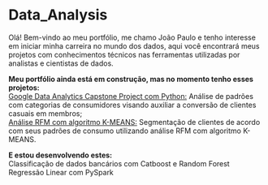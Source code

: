 # Data_Analysis   
Olá! Bem-vindo ao meu portfólio, me chamo João Paulo e tenho interesse em iniciar minha carreira no mundo dos dados, aqui você encontrará meus projetos com conhecimentos técnicos nas ferramentas utilizadas por analistas e cientistas de dados.   
    
**Meu portfólio ainda está em construção, mas no momento tenho esses projetos:**     
[Google Data Analytics Capstone Project com Python:](https://github.com/Joao-Paulo-Mariz/Data_Analysis/tree/main/google_capstone) Análise de padrões com categorias de consumidores visando auxiliar a conversão de clientes casuais em membros;       
[Análise RFM com algoritmo K-MEANS:](https://github.com/Joao-Paulo-Mariz/Data_Analysis/tree/main/RFM) Segmentação de clientes de acordo com seus padrões de consumo utilizando análise RFM com algoritmo K-MEANS.   

**E estou desenvolvendo estes:**     
Classificação de dados bancários com Catboost e Random Forest
Regressão Linear com PySpark
